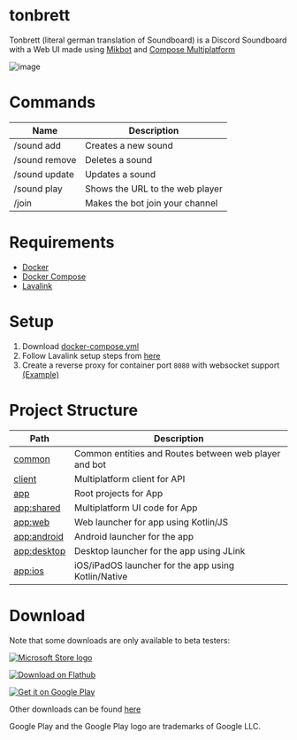 # tonbrett

Tonbrett (literal german translation of Soundboard) is a Discord Soundboard with a Web UI made
using [Mikbot](https://github.com/DRSchlaubi/mikbot) and 
[Compose Multiplatform](https://github.com/JetBrains/compose-multiplatform)

![image](https://github.com/kordlib/kord/assets/16060205/08b70fd0-fbc5-4701-b2f9-e2098ebbd527)

# Commands

| Name          | Description                     |
|---------------|---------------------------------|
| /sound add    | Creates a new sound             |
| /sound remove | Deletes a sound                 |
| /sound update | Updates a sound                 |
| /sound play   | Shows the URL to the web player |
| /join         | Makes the bot join your channel |

# Requirements
- [Docker](https://docs.docker.com/engine/install/)
- [Docker Compose](https://docs.docker.com/compose/install/)
- [Lavalink](https://github.com/lavalink-devs/Lavalink#server-configuration)

# Setup
1. Download [docker-compose.yml](https://github.com/DRSchlaubi/tonbrett/blob/main/docker-compose.yaml)
2. Follow Lavalink setup steps from [here](https://github.com/DRSchlaubi/mikbot/tree/main/music#setup)
3. Create a reverse proxy for container port `8080` with websocket support
   [(Example)](https://www.nginx.com/blog/websocket-nginx/)

# Project Structure

| Path                       | Description                                           |
|----------------------------|-------------------------------------------------------|
| [common](common)           | Common entities and Routes between web player and bot |
| [client](client)           | Multiplatform client for API                          |
| [app](app)                 | Root projects for App                                 |
| [app:shared](app/shared)   | Multiplatform UI code for App                         |
| [app:web](app/web)         | Web launcher for app using Kotlin/JS                  |
| [app:android](app/android) | Android launcher for the app                          |
| [app:desktop](app/desktop) | Desktop launcher for the app using JLink              |
| [app:ios](app/ios)         | iOS/iPadOS launcher for the app using Kotlin/Native   |

# Download

Note that some downloads are only available to beta testers:

[![Microsoft Store logo](https://get.microsoft.com/images/en-US%20dark.svg)](https://apps.microsoft.com/store/detail/9P61S67DVWM2?launch=true&mode=mini)

[![Download on Flathub](https://dl.flathub.org/assets/badges/flathub-badge-en.png)](https://flathub.org/apps/dev.schlaubi.Tonbrett)

[![Get it on Google Play](https://play.google.com/intl/en_us/badges/static/images/badges/en_badge_web_generic.png)](https://play.google.com/store/apps/details?id=dev.schlaubi.tonbrett.android)

Other downloads can be found [here](https://github.com/DRSchlaubi/Tonbrett/releases/latest)

Google Play and the Google Play logo are trademarks of Google LLC.
